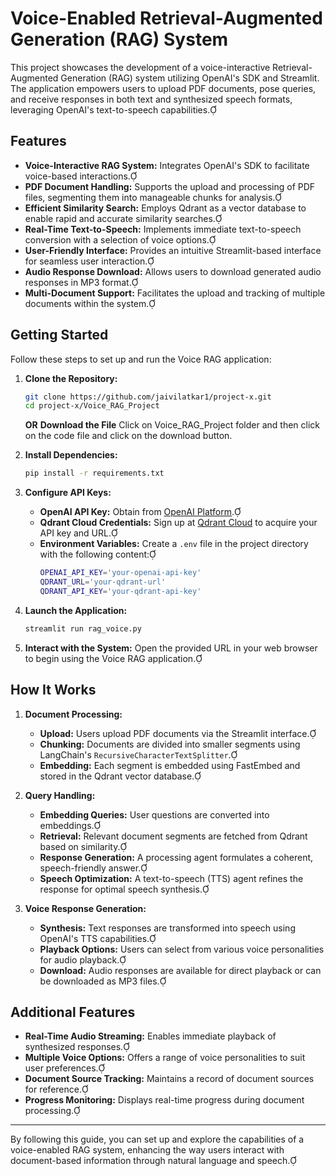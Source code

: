# Voice-Enabled Retrieval-Augmented Generation (RAG) System

This project showcases the development of a voice-interactive Retrieval-Augmented Generation (RAG) system utilizing OpenAI's SDK and Streamlit. The application empowers users to upload PDF documents, pose queries, and receive responses in both text and synthesized speech formats, leveraging OpenAI's text-to-speech capabilities.

## Features

- **Voice-Interactive RAG System:** Integrates OpenAI's SDK to facilitate voice-based interactions.
- **PDF Document Handling:** Supports the upload and processing of PDF files, segmenting them into manageable chunks for analysis.
- **Efficient Similarity Search:** Employs Qdrant as a vector database to enable rapid and accurate similarity searches.
- **Real-Time Text-to-Speech:** Implements immediate text-to-speech conversion with a selection of voice options.
- **User-Friendly Interface:** Provides an intuitive Streamlit-based interface for seamless user interaction.
- **Audio Response Download:** Allows users to download generated audio responses in MP3 format.
- **Multi-Document Support:** Facilitates the upload and tracking of multiple documents within the system.

## Getting Started

Follow these steps to set up and run the Voice RAG application:

1. **Clone the Repository:**
   ```bash
   git clone https://github.com/jaivilatkar1/project-x.git
   cd project-x/Voice_RAG_Project
   ```
   **OR**
   **Download the File**
   Click on Voice_RAG_Project folder and then click on the code file and click on the download button.
   
3. **Install Dependencies:**
   ```bash
   pip install -r requirements.txt
   ```
4. **Configure API Keys:**
   - **OpenAI API Key:** Obtain from [OpenAI Platform](https://platform.openai.com/).
   - **Qdrant Cloud Credentials:** Sign up at [Qdrant Cloud](https://cloud.qdrant.io/) to acquire your API key and URL.
   - **Environment Variables:** Create a `.env` file in the project directory with the following content:
     ```bash
     OPENAI_API_KEY='your-openai-api-key'
     QDRANT_URL='your-qdrant-url'
     QDRANT_API_KEY='your-qdrant-api-key'
     ```
5. **Launch the Application:**
   ```bash
   streamlit run rag_voice.py
   ```
6. **Interact with the System:** Open the provided URL in your web browser to begin using the Voice RAG application.

## How It Works

1. **Document Processing:**
   - **Upload:** Users upload PDF documents via the Streamlit interface.
   - **Chunking:** Documents are divided into smaller segments using LangChain's `RecursiveCharacterTextSplitter`.
   - **Embedding:** Each segment is embedded using FastEmbed and stored in the Qdrant vector database.

2. **Query Handling:**
   - **Embedding Queries:** User questions are converted into embeddings.
   - **Retrieval:** Relevant document segments are fetched from Qdrant based on similarity.
   - **Response Generation:** A processing agent formulates a coherent, speech-friendly answer.
   - **Speech Optimization:** A text-to-speech (TTS) agent refines the response for optimal speech synthesis.

3. **Voice Response Generation:**
   - **Synthesis:** Text responses are transformed into speech using OpenAI's TTS capabilities.
   - **Playback Options:** Users can select from various voice personalities for audio playback.
   - **Download:** Audio responses are available for direct playback or can be downloaded as MP3 files.

## Additional Features

- **Real-Time Audio Streaming:** Enables immediate playback of synthesized responses.
- **Multiple Voice Options:** Offers a range of voice personalities to suit user preferences.
- **Document Source Tracking:** Maintains a record of document sources for reference.
- **Progress Monitoring:** Displays real-time progress during document processing.

---

By following this guide, you can set up and explore the capabilities of a voice-enabled RAG system, enhancing the way users interact with document-based information through natural language and speech. 
